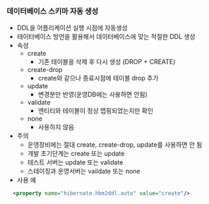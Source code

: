 ### 데이터베이스 스키마 자동 생성
  - DDL을 어플리케이션 실행 시점에 자동생성
  - 테이터베이스 방언을 활용해서 데이터베이스에 맞는 적절한 DDL 생성
  - 속성
    - create
      - 기존 테이블을 삭제 후 다시 생성 (DROP + CREATE)
    - create-drop
      - create와 같으나 종료시점에 테이블 drop 추가
    - update
      - 변경분만 반영(운영DB에는 사용하면 안됨)
    - validate
      - 엔티티와 테이블이 정상 맵핑되었는지만 확인
    - none
      - 사용하지 않음
  - 주의
    - 운영장비에는 절대 create, create-drop, update를 사용하면 안 됨
    - 개발 초기단계는 create 또는 update
    - 테스트 서버는 update 또는 validate
    - 스테이징과 운영서버는 vaildate 또는 none
  - 사용 예
  ```xml
    <property name="hibernate.hbm2ddl.auto" value="create"/>
  ```
